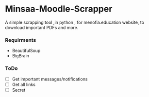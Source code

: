# Minsaa-Moodle-Scrapper
A simple scrapping tool ,in python , for menofia.education website, to download important PDFs and more.

### Requirments

- BeautifulSoup
- BigBrain


### ToDo

- [ ] Get important messages/notifications
- [ ] Get all links 
- [ ] Secret
